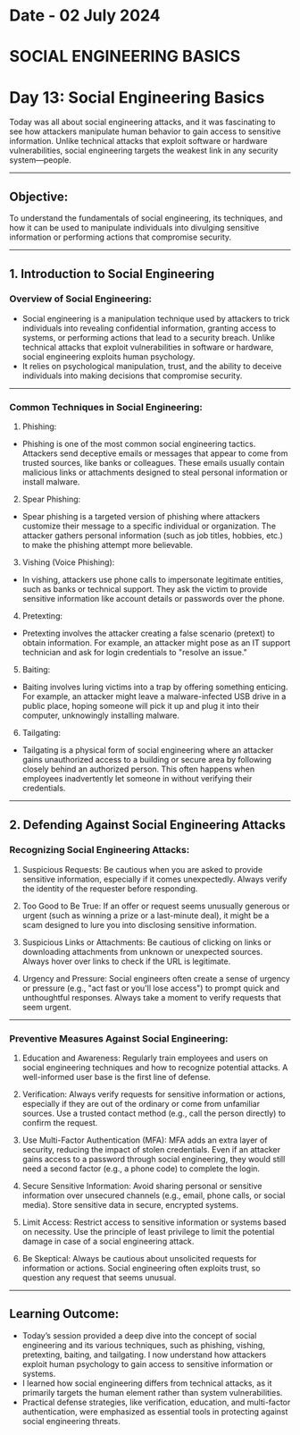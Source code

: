 # Date - 02 July 2024
# SOCIAL ENGINEERING BASICS

# Day 13: Social Engineering Basics
Today was all about social engineering attacks, and it was fascinating to see how attackers manipulate human behavior to gain access to sensitive information. Unlike technical attacks that exploit software or hardware vulnerabilities, social engineering targets the weakest link in any security system—people.

---


## Objective:
To understand the fundamentals of social engineering, its techniques, and how it can be used to manipulate individuals into divulging sensitive information or performing actions that compromise security.

---

## 1. Introduction to Social Engineering
### Overview of Social Engineering:
- Social engineering is a manipulation technique used by attackers to trick individuals into revealing confidential information, granting access to systems, or performing actions that lead to a security breach. Unlike technical attacks that exploit vulnerabilities in software or hardware, social engineering exploits human psychology.
- It relies on psychological manipulation, trust, and the ability to deceive individuals into making decisions that compromise security.

---

### Common Techniques in Social Engineering:
1. Phishing:
- Phishing is one of the most common social engineering tactics. Attackers send deceptive emails or messages that appear to come from trusted sources, like banks or colleagues. These emails usually contain malicious links or attachments designed to steal personal information or install malware.

2. Spear Phishing:
- Spear phishing is a targeted version of phishing where attackers customize their message to a specific individual or organization. The attacker gathers personal information (such as job titles, hobbies, etc.) to make the phishing attempt more believable.

3. Vishing (Voice Phishing):
- In vishing, attackers use phone calls to impersonate legitimate entities, such as banks or technical support. They ask the victim to provide sensitive information like account details or passwords over the phone.

4. Pretexting:
- Pretexting involves the attacker creating a false scenario (pretext) to obtain information. For example, an attacker might pose as an IT support technician and ask for login credentials to "resolve an issue."

5. Baiting:
- Baiting involves luring victims into a trap by offering something enticing. For example, an attacker might leave a malware-infected USB drive in a public place, hoping someone will pick it up and plug it into their computer, unknowingly installing malware.

6. Tailgating:
- Tailgating is a physical form of social engineering where an attacker gains unauthorized access to a building or secure area by following closely behind an authorized person. This often happens when employees inadvertently let someone in without verifying their credentials.

---

## 2. Defending Against Social Engineering Attacks
### Recognizing Social Engineering Attacks:
1. Suspicious Requests: Be cautious when you are asked to provide sensitive information, especially if it comes unexpectedly. Always verify the identity of the requester before responding.

2. Too Good to Be True: If an offer or request seems unusually generous or urgent (such as winning a prize or a last-minute deal), it might be a scam designed to lure you into disclosing sensitive information.

3. Suspicious Links or Attachments: Be cautious of clicking on links or downloading attachments from unknown or unexpected sources. Always hover over links to check if the URL is legitimate.

4. Urgency and Pressure: Social engineers often create a sense of urgency or pressure (e.g., "act fast or you'll lose access") to prompt quick and unthoughtful responses. Always take a moment to verify requests that seem urgent.

---

### Preventive Measures Against Social Engineering:
1. Education and Awareness: Regularly train employees and users on social engineering techniques and how to recognize potential attacks. A well-informed user base is the first line of defense.

2. Verification: Always verify requests for sensitive information or actions, especially if they are out of the ordinary or come from unfamiliar sources. Use a trusted contact method (e.g., call the person directly) to confirm the request.

3. Use Multi-Factor Authentication (MFA): MFA adds an extra layer of security, reducing the impact of stolen credentials. Even if an attacker gains access to a password through social engineering, they would still need a second factor (e.g., a phone code) to complete the login.

4. Secure Sensitive Information: Avoid sharing personal or sensitive information over unsecured channels (e.g., email, phone calls, or social media). Store sensitive data in secure, encrypted systems.

5. Limit Access: Restrict access to sensitive information or systems based on necessity. Use the principle of least privilege to limit the potential damage in case of a social engineering attack.

6. Be Skeptical: Always be cautious about unsolicited requests for information or actions. Social engineering often exploits trust, so question any request that seems unusual.

---

## Learning Outcome:
- Today’s session provided a deep dive into the concept of social engineering and its various techniques, such as phishing, vishing, pretexting, baiting, and tailgating. I now understand how attackers exploit human psychology to gain access to sensitive information or systems.
- I learned how social engineering differs from technical attacks, as it primarily targets the human element rather than system vulnerabilities.
- Practical defense strategies, like verification, education, and multi-factor authentication, were emphasized as essential tools in protecting against social engineering threats.
